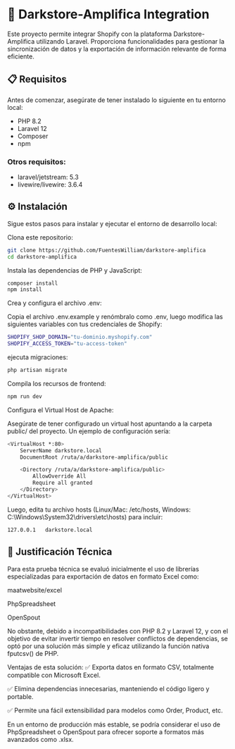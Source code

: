 # 🛒 Darkstore-Amplifica Integration

Este proyecto permite integrar Shopify con la plataforma Darkstore-Amplifica utilizando Laravel. Proporciona funcionalidades para gestionar la sincronización de datos y la exportación de información relevante de forma eficiente.

## 📋 Requisitos

Antes de comenzar, asegúrate de tener instalado lo siguiente en tu entorno local:

- PHP 8.2
- Laravel 12
- Composer
- npm

### Otros requisitos:

- laravel/jetstream: 5.3
- livewire/livewire: 3.6.4

## ⚙️ Instalación

Sigue estos pasos para instalar y ejecutar el entorno de desarrollo local:

Clona este repositorio:

```bash
git clone https://github.com/FuentesWilliam/darkstore-amplifica
cd darkstore-amplifica
```

Instala las dependencias de PHP y JavaScript:

```bash
composer install
npm install
```

Crea y configura el archivo .env:

Copia el archivo .env.example y renómbralo como .env, luego modifica las siguientes variables con tus credenciales de Shopify:

```bash
SHOPIFY_SHOP_DOMAIN="tu-dominio.myshopify.com"
SHOPIFY_ACCESS_TOKEN="tu-access-token"
```
ejecuta migraciones:

```bash
php artisan migrate
```

Compila los recursos de frontend:

```bash
npm run dev
```

Configura el Virtual Host de Apache:

Asegúrate de tener configurado un virtual host apuntando a la carpeta public/ del proyecto. Un ejemplo de configuración sería:

```bash
<VirtualHost *:80>
    ServerName darkstore.local
    DocumentRoot /ruta/a/darkstore-amplifica/public

    <Directory /ruta/a/darkstore-amplifica/public>
        AllowOverride All
        Require all granted
    </Directory>
</VirtualHost>
```


Luego, edita tu archivo hosts (Linux/Mac: /etc/hosts, Windows: C:\Windows\System32\drivers\etc\hosts) para incluir:

```bash
127.0.0.1   darkstore.local
```

## 📝 Justificación Técnica

Para esta prueba técnica se evaluó inicialmente el uso de librerías especializadas para exportación de datos en formato Excel como:

maatwebsite/excel

PhpSpreadsheet

OpenSpout

No obstante, debido a incompatibilidades con PHP 8.2 y Laravel 12, y con el objetivo de evitar invertir tiempo en resolver conflictos de dependencias, se optó por una solución más simple y eficaz utilizando la función nativa fputcsv() de PHP.

Ventajas de esta solución:
✅ Exporta datos en formato CSV, totalmente compatible con Microsoft Excel.

✅ Elimina dependencias innecesarias, manteniendo el código ligero y portable.

✅ Permite una fácil extensibilidad para modelos como Order, Product, etc.

En un entorno de producción más estable, se podría considerar el uso de PhpSpreadsheet o OpenSpout para ofrecer soporte a formatos más avanzados como .xlsx.
